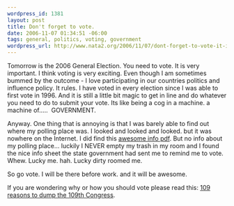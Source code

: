 ```yaml
--- 
wordpress_id: 1381
layout: post
title: Don't forget to vote.
date: 2006-11-07 01:34:51 -06:00
tags: general, politics, voting, government
wordpress_url: http://www.nata2.org/2006/11/07/dont-forget-to-vote-it-is-your-duty/
---
```

<p>Tomorrow is the 2006 General Election. You need to vote. It is very important. I think voting is very exciting. Even though I am sometimes bummed by the outcome - I love participating in our countries politics and influence policy. It rules. I have voted in every election since I was able to first vote in 1996. And it is still a little bit magic to get in line and do whatever you need to do to submit your vote. Its like being a cog in a machine. a machine of.....&nbsp; GOVERNMENT. </p> <p>Anyway. One thing that is annoying is that I was barely able to find out where my polling place was. I looked and looked and looked. but it was nowhere on the Internet. I did find this <a href="http://www.elections.il.gov/Downloads/VotingInformation/PDF/Illinois_Voter_Information.pdf">awesome info pdf</a>. But no info about my polling place... luckily I NEVER empty my trash in my room and I found the nice info sheet the state government had sent me to remind me to vote. Whew. Lucky me. hah. Lucky dirty roomed me. </p> <p>So go vote. I will be there before work. and it will be awesome. </p> <p>If you are wondering why or how you should vote please read this: <a href="http://thinkprogress.org/2006/11/06/109-congress/">109 reasons to dump the 109th Congress</a>.</p>
